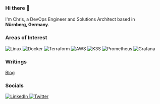 ### Hi there 👋


<p>I'm Chris, a DevOps Engineer and Solutions Architect based in <img src='https://github.com/madebybowtie/FlagKit/blob/master/Assets/PNG/DE%403x.png?raw=true' width='21' height='15'> <b>Nürnberg, Germany</b>.</p>

<h3>Areas of Interest</h3>
<p>
  <!-- infrastructure -->
  <img alt="Linux" src="https://img.shields.io/badge/-Linux-FCC624?style=flat-square&logo=linux&logoColor=black" />
  <img alt="Docker" src="https://img.shields.io/badge/-Docker-46a2f1?style=flat-square&logo=docker&logoColor=white" />  
  <img alt="Terraform" src="https://img.shields.io/badge/-Terraform-844fba?style=flat-square&logo=terraform&logoColor=white" />
  <img alt="AWS" src="https://img.shields.io/badge/-AWS-232F3E?style=flat-square&logo=amazonaws&logoColor=FF9900" />
  <img alt="K3S" src="https://img.shields.io/badge/-K3S-FFC61C?style=flat-square&logo=k3s&logoColor=black" />
  <!-- monitoring -->
  <img alt="Prometheus" src="https://img.shields.io/badge/-Prometheus-E6522C?style=flat-square&logo=prometheus&logoColor=white" />
  <img alt="Grafana" src="https://img.shields.io/badge/-Grafana-F46800?style=flat-square&logo=grafana&logoColor=white" />
</p>

<h3>Writings</h3>
<p>
  <a href="https://blog.knell.it" target="_blank">Blog</a>
</p>

<h3>Socials</h3>
<p>
  <a href="https://www.linkedin.com/in/christianknell/" target="_blank">
    <img alt="LinkedIn" src="https://img.shields.io/badge/linkedin-%230077B5.svg?&style=for-the-badge&logo=linkedin&logoColor=white" />
  </a> 
  <a href="https://twitter.com/christianknell" target="_blank">
    <img alt="Twitter" src="https://img.shields.io/badge/twitter-%231DA1F2.svg?&style=for-the-badge&logo=twitter&logoColor=white" />
  </a> 
</p>
